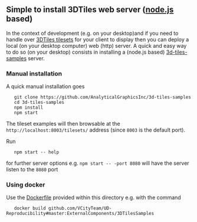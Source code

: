 ## Simple to install 3DTiles web server ([node.js](https://nodejs.org/en/) based) 

In the context of development (e.g. on your desktop)and if you need to handle over [3DTiles tilesets](https://github.com/AnalyticalGraphicsInc/3d-tiles) for your client to display then you can deploy a local (on your desktop computer) web (http) server. A quick and easy way to do so (on your desktop) consists in installing a (node.js based) [3d-tiles-samples](https://github.com/AnalyticalGraphicsInc/3d-tiles-samples) server.

### Manual installation
A quick manual installation goes
```
   git clone https://github.com/AnalyticalGraphicsInc/3d-tiles-samples
   cd 3d-tiles-samples
   npm install
   npm start
```
The tileset examples will then browsable at the `http://localhost:8003/tilesets/` 
address (since `8003` is the default port).

Run
```
   npm start -- help
```
for further server options e.g. `npm start -- -port 8080` will have the server
listen to the `8080` port

### Using docker
Use the [Dockerfile](Dockerfile) provided within this directory e.g. with
the command
```
   docker build github.com/VCityTeam/UD-Reproducibility#master:ExternalComponents/3DTilesSamples
```



